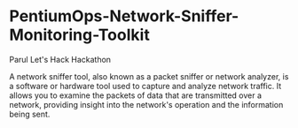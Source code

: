 # PentiumOps-Network-Sniffer-Monitoring-Toolkit
Parul Let's Hack Hackathon



A network sniffer tool, also known as a packet sniffer or network analyzer, is a software or hardware tool used to capture and analyze network traffic. It allows you to examine the packets of data that are transmitted over a network, providing insight into the network's operation and the information being sent.

